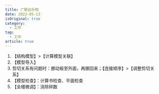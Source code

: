```yaml
---
title: 广联达乐构
date: 2022-05-13
isOriginal: true
category:
  - 工作
tag:
  - 工作
article: true
---
```


1. 【结构模型】>【计算模型关联】
1. 【模型导入】
1. 剪切关系有问题时：挪动板至外面，再挪回来；【连接顺序】>【调整剪切关系】
1. 【模型检查】：计算书检查、平面检查
1. 【全楼微调】：消除碎数